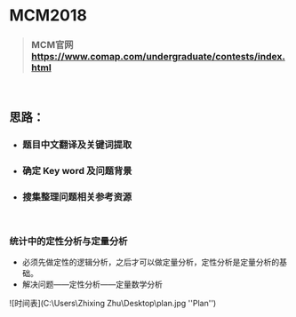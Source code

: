 # MCM2018
> ### MCM官网 https://www.comap.com/undergraduate/contests/index.html 
&nbsp;
&nbsp;
## 思路：
- ### 题目中文翻译及关键词提取
- ### 确定 Key word 及问题背景
- ### 搜集整理问题相关参考资源
&nbsp;
&nbsp;
### 统计中的定性分析与定量分析
- 必须先做定性的逻辑分析，之后才可以做定量分析，定性分析是定量分析的基础。
- 解决问题——定性分析——定量数学分析

![时间表](C:\Users\Zhixing Zhu\Desktop\plan.jpg ''Plan'')
